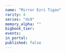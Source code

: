 ```yaml
---
name: "Mirror Ezri Tigan"
rarity: 4
series: "ds9"
memory_alpha: ""
bigbook_tier:
events:
in_portal:
published: false
---
```

